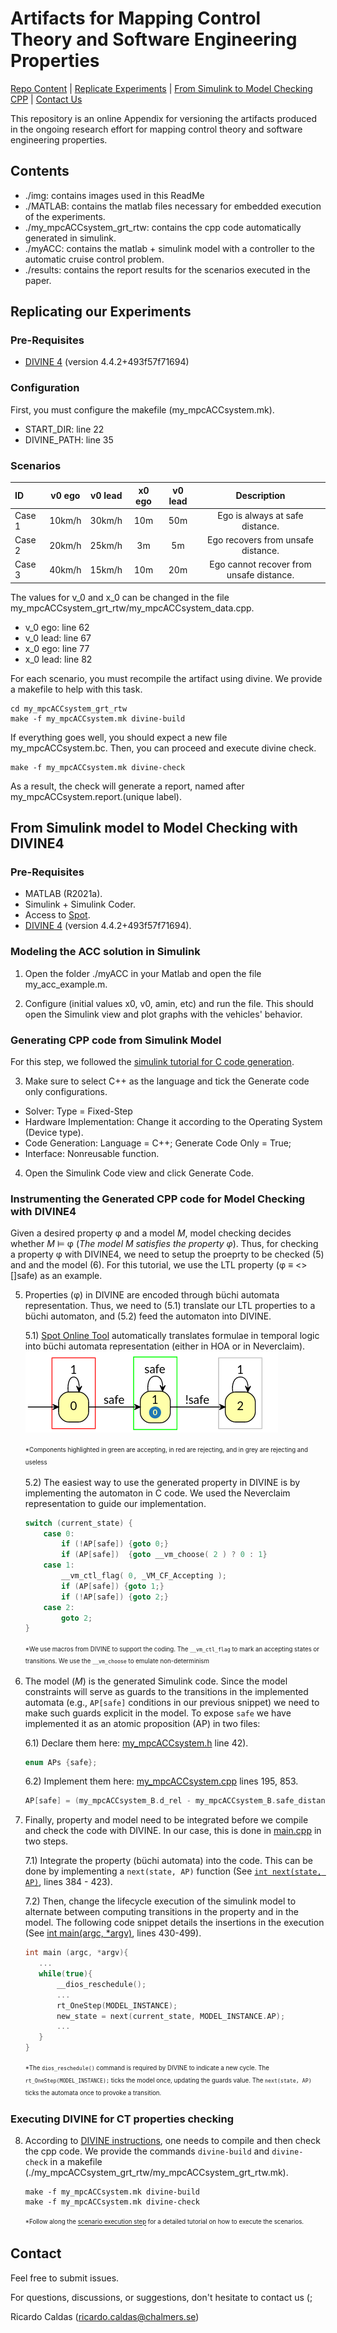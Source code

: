 # Artifacts for Mapping Control Theory and Software Engineering Properties

[Repo Content](#contents) | [Replicate Experiments](#repl-exp) | [From Simulink to Model Checking CPP](#sim-cpp) | [Contact Us](#contact)

This repository is an online Appendix for versioning the artifacts produced in the ongoing research effort for mapping control theory and software engineering properties.

<h2 id="contents">Contents</h2>

- ./img: contains images used in this ReadMe
- ./MATLAB: contains the matlab files necessary for embedded execution of the experiments.
- ./my_mpcACCsystem_grt_rtw: contains the cpp code automatically generated in simulink.
- ./myACC: contains the matlab + simulink model with a controller to the automatic cruise control problem.
- ./results: contains the report results for the scenarios executed in the paper.

<h2 id="repl-exp">Replicating our Experiments</h2>

### Pre-Requisites

- [DIVINE 4](https://divine.fi.muni.cz/) (version 4.4.2+493f57f71694)

### Configuration

First, you must configure the makefile (my_mpcACCsystem.mk).

- START_DIR: line 22
- DIVINE_PATH: line 35

<h3 id="scenarios">Scenarios</h3>

| ID             | v0 ego     | v0 lead    | x0 ego     | v0 lead    | Description|
| :------------- | :--------: | :--------: | :--------: | :--------: | :--------: |
| Case 1         | 10km/h     | 30km/h     | 10m        | 50m        | Ego is always at safe distance.|
| Case 2         | 20km/h     | 25km/h     | 3m         | 5m         | Ego recovers from unsafe distance.|
| Case 3         | 40km/h     | 15km/h     | 10m        | 20m        | Ego cannot recover from unsafe distance.|

The values for v_0 and x_0 can be changed in the file my_mpcACCsystem_grt_rtw/my_mpcACCsystem_data.cpp.

- v_0 ego: line 62
- v_0 lead: line 67
- x_0 ego: line 77
- x_0 lead: line 82

For each scenario, you must recompile the artifact using divine. We provide a makefile to help with this task.

```
cd my_mpcACCsystem_grt_rtw
make -f my_mpcACCsystem.mk divine-build 
```

If everything goes well, you should expect a new file my_mpcACCsystem.bc. Then, you can proceed and execute divine check.

```
make -f my_mpcACCsystem.mk divine-check
```

As a result, the check will generate a report, named after my_mpcACCsystem.report.(unique label).

<h2 id="sim-cpp">From Simulink model to Model Checking with DIVINE4</h2>

### Pre-Requisites

- MATLAB (R2021a).
- Simulink + Simulink Coder.
- Access to [Spot](https://spot.lrde.epita.fr/app/).
- [DIVINE 4](https://divine.fi.muni.cz/) (version 4.4.2+493f57f71694).

### Modeling the ACC solution in Simulink

1) Open the folder ./myACC in your Matlab and open the file my_acc_example.m.
   
2) Configure (initial values x0, v0, amin, etc) and run the file. This should open the Simulink view and plot graphs with the vehicles' behavior.
   
### Generating CPP code from Simulink Model

For this step, we followed the [simulink tutorial for C code generation](https://se.mathworks.com/help/dsp/c-code-generation.html).

3) Make sure to select C++ as the language and tick the Generate code only configurations.

- Solver: Type = Fixed-Step
- Hardware Implementation: Change it according to the Operating System (Device type).
- Code Generation: Language = C++; Generate Code Only = True;
- Interface: Nonreusable function.

4) Open the Simulink Code view and click Generate Code.

### Instrumenting the Generated CPP code for Model Checking with DIVINE4

Given a desired property &phi; and a model _M_, model checking decides whether _M_ ⊨ &phi; (_The model M satisfies the property &phi;_). Thus, for checking a property &phi; with DIVINE4, we need to setup the proeprty to be checked (5) and and the model (6). For this tutorial, we use the LTL property (&phi; ≡ <>[]safe) as an example.

5) Properties (&phi;) in DIVINE are encoded through büchi automata representation. Thus, we need to (5.1) translate our LTL properties to a büchi automaton, and (5.2) feed the automaton into DIVINE. 

    5.1) [Spot Online Tool](https://spot.lrde.epita.fr/app/) automatically translates formulae in temporal logic into büchi automata representation (either in HOA or in Neverclaim).  
    ![<>[]safe image](/img/safe_automaton.png "Generated automaton for <>[]safe")
    
    <sup><sub>*Components highlighted in green are accepting, in red are rejecting, and in grey are rejecting and useless</sub></sup>

    5.2) The easiest way to use the generated property in DIVINE is by implementing the automaton in C code. We used the Neverclaim representation to guide our implementation.
    ```cpp
    switch (current_state) {
        case 0:
            if (!AP[safe]) {goto 0;}
            if (AP[safe])  {goto __vm_choose( 2 ) ? 0 : 1}
        case 1:
            __vm_ctl_flag( 0, _VM_CF_Accepting );
            if (AP[safe]) {goto 1;}
            if (!AP[safe]) {goto 2;}
        case 2:
            goto 2;   
    }
    ```
    
    <sup><sub>*We use macros from DIVINE to support the coding. The ```__vm_ctl_flag``` to mark an accepting states or transitions. We use the ```__vm_choose``` to emulate non-determinism</sub></sup>

6) The model (_M_) is the generated Simulink code. Since the model constraints will serve as guards to the transitions in the implemented automata (e.g., ```AP[safe]``` conditions in our previous snippet) we need to make such guards explicit in the model. To expose ```safe``` we have implemented it as an atomic proposition (AP) in two files:
   
    6.1) Declare them here: [my_mpcACCsystem.h](/my_mpcACCsystem_grt_rtw/my_mpcACCsystem.h) line 42).

    ```cpp
    enum APs {safe};
    ```

    6.2) Implement them here: [my_mpcACCsystem.cpp](/my_mpcACCsystem_grt_rtw/my_mpcACCsystem.cpp) lines 195, 853.

    ```cpp
    AP[safe] = (my_mpcACCsystem_B.d_rel - my_mpcACCsystem_B.safe_distance) > 0.05 * my_mpcACCsystem_B.safe_distance;
    ```

7) Finally, property and model need to be integrated before we compile and check the code with DIVINE. In our case, this is done in [main.cpp](/my_mpcACCsystem_grt_rtw/main.cpp) in two steps.

    7.1) Integrate the property (büchi automata) into the code. This can be done by implementing a ```next(state, AP)``` function
    (See [```int next(state, AP)```](/my_mpcACCsystem_grt_rtw/main.cpp), lines 384 - 423). 

    7.2) Then, change the lifecycle execution of the simulink model to alternate between computing transitions in the property and in the model. The following code snippet details the insertions in the execution (See [int main(argc, *argv)](/my_mpcACCsystem_grt_rtw/main.cpp), lines 430-499). 

    ```cpp
    int main (argc, *argv){
       ...
       while(true){
           __dios_reschedule();
           ...
           rt_OneStep(MODEL_INSTANCE);
           new_state = next(current_state, MODEL_INSTANCE.AP);
           ...
       }
    }
    ``` 

    <sup><sub>*The ```dios_reschedule()``` command is required by DIVINE to indicate a new cycle. The ```rt_OneStep(MODEL_INSTANCE);``` ticks the model once, updating the guards value. The ```next(state, AP)``` ticks the automata once to provoke a transition.</sub></sup>


### Executing DIVINE for CT properties checking

8) According to [DIVINE instructions](https://divine.fi.muni.cz/manual.html#model-checking-c-and-c-code-via-llvm-bitcode), one needs to compile and then check the cpp code. We provide the commands ```divine-build``` and ```divine-check``` in a makefile (./my_mpcACCsystem_grt_rtw/my_mpcACCsystem_grt_rtw.mk).
   
    ```
    make -f my_mpcACCsystem.mk divine-build
    make -f my_mpcACCsystem.mk divine-check
    ```

    <sup><sub>*Follow along the [scenario execution step](#scenarios) for a detailed tutorial on how to execute the scenarios.</sub></sup>

<h2 id="contact">Contact</h2>

Feel free to submit issues.

For questions, discussions, or suggestions, don't hesitate to contact us (;

Ricardo Caldas (ricardo.caldas@chalmers.se)

